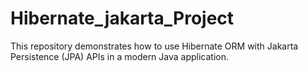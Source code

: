 # Hibernate_jakarta_Project
This repository demonstrates how to use Hibernate ORM with Jakarta Persistence (JPA) APIs in a modern Java application.
